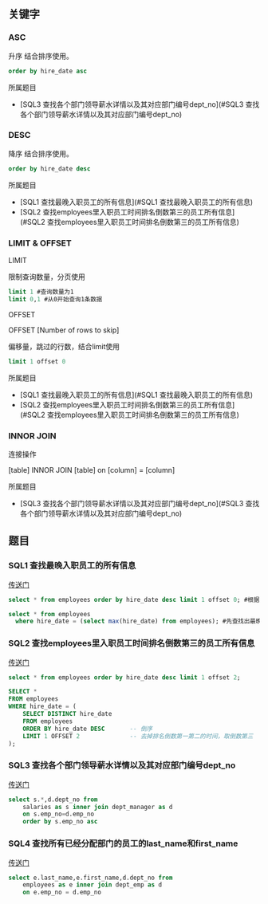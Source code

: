 ## 关键字

### ASC

升序 结合排序使用。

```sql
order by hire_date asc
```

所属题目

- [SQL3 查找各个部门领导薪水详情以及其对应部门编号dept_no](#SQL3 查找各个部门领导薪水详情以及其对应部门编号dept_no)

### DESC

降序 结合排序使用。

```sql
order by hire_date desc
```

所属题目

- [SQL1 查找最晚入职员工的所有信息](#SQL1 查找最晚入职员工的所有信息)
- [SQL2 查找employees里入职员工时间排名倒数第三的员工所有信息](#SQL2 查找employees里入职员工时间排名倒数第三的员工所有信息)

### LIMIT & OFFSET

LIMIT

限制查询数量，分页使用

```sql
limit 1 #查询数量为1
limit 0,1 #从0开始查询1条数据
```

OFFSET

OFFSET [Number of rows to skip]

偏移量，跳过的行数，结合limit使用

```sql
limit 1 offset 0
```

所属题目

- [SQL1 查找最晚入职员工的所有信息](#SQL1 查找最晚入职员工的所有信息)
- [SQL2 查找employees里入职员工时间排名倒数第三的员工所有信息](#SQL2 查找employees里入职员工时间排名倒数第三的员工所有信息)

### INNOR JOIN

连接操作

[table] INNOR JOIN [table] on [column] = [column]

所属题目

- [SQL3 查找各个部门领导薪水详情以及其对应部门编号dept_no](#SQL3 查找各个部门领导薪水详情以及其对应部门编号dept_no)



## 题目

### SQL1 查找最晚入职员工的所有信息

[传送门](https://www.nowcoder.com/practice/218ae58dfdcd4af195fff264e062138f)

```sql
select * from employees order by hire_date desc limit 1 offset 0; #根据hire_date排序(递减)，从0开始查找1个
```

```sql
select * from employees
  where hire_date = (select max(hire_date) from employees); #先查找出最晚的入职日期，再进行信息查询
```

### SQL2 查找employees里入职员工时间排名倒数第三的员工所有信息

[传送门](https://www.nowcoder.com/practice/ec1ca44c62c14ceb990c3c40def1ec6c)

```sql
select * from employees order by hire_date desc limit 1 offset 2;
```

```sql
SELECT *
FROM employees
WHERE hire_date = (
    SELECT DISTINCT hire_date
    FROM employees
    ORDER BY hire_date DESC       -- 倒序
    LIMIT 1 OFFSET 2              -- 去掉排名倒数第一第二的时间，取倒数第三
);
```

### SQL3 查找各个部门领导薪水详情以及其对应部门编号dept_no

[传送门](https://www.nowcoder.com/practice/c63c5b54d86e4c6d880e4834bfd70c3b)

```sql
select s.*,d.dept_no from 
	salaries as s inner join dept_manager as d 
	on s.emp_no=d.emp_no 
	order by s.emp_no asc
```

### SQL4 查找所有已经分配部门的员工的last_name和first_name

[传送门](https://www.nowcoder.com/practice/6d35b1cd593545ab985a68cd86f28671)

```sql
select e.last_name,e.first_name,d.dept_no from 
    employees as e inner join dept_emp as d 
    on e.emp_no = d.emp_no
```

